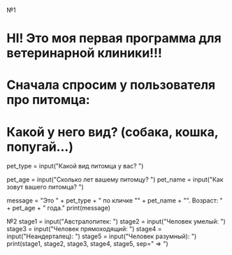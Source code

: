 №1
# HI! Это моя первая программа для ветеринарной клиники!!!

# Сначала спросим у пользователя про питомца:

# Какой у него вид? (собака, кошка, попугай...)
pet_type = input("Какой вид питомца у вас? ")

pet_age = input("Сколько лет вашему питомцу? ")
pet_name = input("Как зовут вашего питомца? ")


message = "Это " + pet_type + " по кличке \"" + pet_name + "\". Возраст: " + pet_age + " года."
print(message)


№2
stage1 = input("Австралопитек: ")
stage2 = input("Человек умелый: ")
stage3 = input("Человек прямоходящий: ")
stage4 = input("Неандерталец): ")
stage5 = input("Человек разумный): ")
print(stage1, stage2, stage3, stage4, stage5, sep=" => ")
